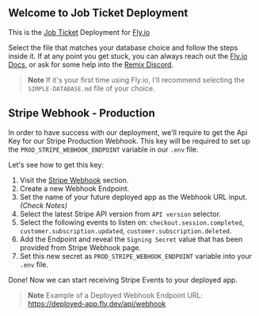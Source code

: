 ## Welcome to Job Ticket Deployment

This is the [Job Ticket](https://github.com/thesoftwarecottage/job-ticket) Deployment for [Fly.io](https://fly.io)

Select the file that matches your database choice and follow the steps inside it. If at any point you get stuck, you can always reach out the [Fly.io Docs](https://fly.io/docs/), or ask for some help into the [Remix Discord](https://discord.com/invite/xwx7mMzVkA).

> **Note**
> If it's your first time using Fly.io, I'll recommend selecting the `SIMPLE-DATABASE.md` file of your choice.

## Stripe Webhook - Production

In order to have success with our deployment, we'll require to get the Api Key for our Stripe Production Webhook. This key will be required to set up the `PROD_STRIPE_WEBHOOK_ENDPOINT` variable in our `.env` file.

Let's see how to get this key:

1. Visit the [Stripe Webhook](https://dashboard.stripe.com/test/webhooks) section.
2. Create a new Webhook Endpoint.
3. Set the name of your future deployed app as the Webhook URL input. _(Check Notes)_
4. Select the latest Stripe API version from `API version` selector.
5. Select the following events to listen on: `checkout.session.completed`, `customer.subscription.updated`, `customer.subscription.deleted`.
6. Add the Endpoint and reveal the `Signing Secret` value that has been provided from Stripe Webhook page.
7. Set this new secret as `PROD_STRIPE_WEBHOOK_ENDPOINT` variable into your `.env` file.

Done! Now we can start receiving Stripe Events to your deployed app.

> **Note**
> Example of a Deployed Webhook Endpoint URL: https://deployed-app.fly.dev/api/webhook
